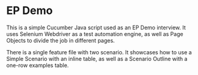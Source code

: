 # EP Demo

This is a simple Cucumber Java script used as an EP Demo interview. It uses Selenium Webdriver as a test automation engine, as well as Page Objects to 
divide the job in different pages.

There is a single feature file with two scenario.  It showcases how to use a Simple Scenario with an inline table, as well as a Scenario Outline with 
a one-row examples table.